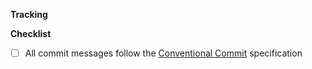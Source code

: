 <!-- Describe the purpose of the PR and what it accomplishes -->

**Tracking**

<!-- Link to the GitHub issue(s) that this PR addresses, if any -->

**Checklist**
- [ ] All commit messages follow the [Conventional Commit](https://www.conventionalcommits.org/) specification

